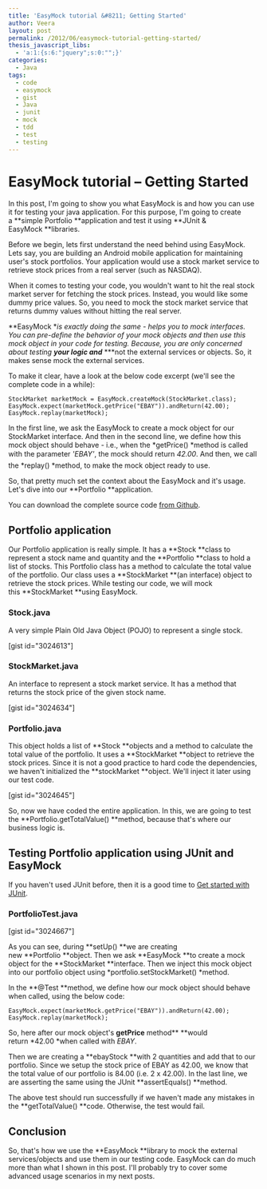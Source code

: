 ```yaml
---
title: 'EasyMock tutorial &#8211; Getting Started'
author: Veera
layout: post
permalink: /2012/06/easymock-tutorial-getting-started/
thesis_javascript_libs:
  - 'a:1:{s:6:"jquery";s:0:"";}'
categories:
  - Java
tags:
  - code
  - easymock
  - gist
  - Java
  - junit
  - mock
  - tdd
  - test
  - testing
---
```

# EasyMock tutorial &#8211; Getting Started

In this post, I'm going to show you what EasyMock is and how you can use it for testing your java application. For this purpose, I'm going to create a **simple Portfolio **application and test it using **JUnit & EasyMock **libraries.

Before we begin, lets first understand the need behind using EasyMock. Lets say, you are building an Android mobile application for maintaining user's stock portfolios. Your application would use a stock market service to retrieve stock prices from a real server (such as NASDAQ).

When it comes to testing your code, you wouldn't want to hit the real stock market server for fetching the stock prices. Instead, you would like some dummy price values. So, you need to mock the stock market service that returns dummy values without hitting the real server.

**EasyMock **is exactly doing the same - helps you to mock interfaces. You can pre-define the behavior of your mock objects and then use this mock object in your code for testing. Because, you are only concerned about testing ********your logic***** ***and******* ***not the external services or objects. So, it makes sense mock the external services.

To make it clear, have a look at the below code excerpt (we'll see the complete code in a while):

    StockMarket marketMock = EasyMock.createMock(StockMarket.class);
    EasyMock.expect(marketMock.getPrice("EBAY")).andReturn(42.00);
    EasyMock.replay(marketMock);

In the first line, we ask the EasyMock to create a mock object for our StockMarket interface. And then in the second line, we define how this mock object should behave - i.e., when the *getPrice() *method is called with the parameter *'EBAY'*, the mock should return *42.00*. And then, we call the *replay() *method, to make the mock object ready to use.

So, that pretty much set the context about the EasyMock and it's usage. Let's dive into our **Portfolio **application.

You can download the complete source code [from Github][1].

## Portfolio application

 [1]: https://github.com/vraa/SimplePortfolio "Simple portfolio source code in GitHub"

Our Portfolio application is really simple. It has a **Stock **class to represent a stock name and quantity and the **Portfolio **class to hold a list of stocks. This Portfolio class has a method to calculate the total value of the portfolio. Our class uses a **StockMarket **(an interface) object to retrieve the stock prices. While testing our code, we will mock this **StockMarket **using EasyMock.

### Stock.java

A very simple Plain Old Java Object (POJO) to represent a single stock.

[gist id="3024613"]

### StockMarket.java

An interface to represent a stock market service. It has a method that returns the stock price of the given stock name.

[gist id="3024634"]

### Portfolio.java

This object holds a list of **Stock **objects and a method to calculate the total value of the portfolio. It uses a **StockMarket **object to retrieve the stock prices. Since it is not a good practice to hard code the dependencies, we haven't initialized the **stockMarket **object. We'll inject it later using our test code.

[gist id="3024645"]

So, now we have coded the entire application. In this, we are going to test the **Portfolio.getTotalValue() **method, because that's where our business logic is. 

## Testing Portfolio application using JUnit and EasyMock

If you haven't used JUnit before, then it is a good time to [Get started with JUnit][2].

### PortfolioTest.java

 [2]: http://veerasundar.com/blog/2009/06/getting-started-with-junit-4-java-testing-framework/ "Getting started with JUnit 4"

[gist id="3024667"]

As you can see, during **setUp() **we are creating new **Portfolio **object. Then we ask **EasyMock **to create a mock object for the **StockMarket **interface. Then we inject this mock object into our portfolio object using *portfolio.setStockMarket() *method.

In the **@Test **method, we define how our mock object should behave when called, using the below code:

    EasyMock.expect(marketMock.getPrice("EBAY")).andReturn(42.00);
    EasyMock.replay(marketMock);

So, here after our mock object's **getPrice** method** **would return *42.00 *when called with *EBAY*.

Then we are creating a **ebayStock **with 2 quantities and add that to our portfolio. Since we setup the stock price of EBAY as 42.00, we know that the total value of our portfolio is 84.00 (i.e. 2 x 42.00). In the last line, we are asserting the same using the JUnit **assertEquals() **method.

The above test should run successfully if we haven't made any mistakes in the **getTotalValue() **code. Otherwise, the test would fail.

## Conclusion

So, that's how we use the **EasyMock **library to mock the external services/objects and use them in our testing code. EasyMock can do much more than what I shown in this post. I'll probably try to cover some advanced usage scenarios in my next posts.
